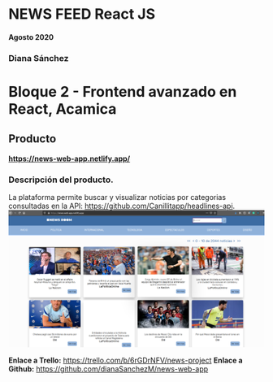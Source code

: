 # NEWS FEED React JS

#### Agosto 2020

### Diana Sánchez 
# Bloque 2 - Frontend avanzado en React, Acamica

## Producto

**https://news-web-app.netlify.app/**

### Descripción del producto.
La plataforma permite buscar y visualizar noticias por categorias consultadas en la API: https://github.com/Canillitapp/headlines-api.
![](https://github.com/dianaSanchezM/news-web-app/blob/master/app.png)


**Enlace a Trello:** https://trello.com/b/6rGDrNFV/news-project
**Enlace a Github:** https://github.com/dianaSanchezM/news-web-app


